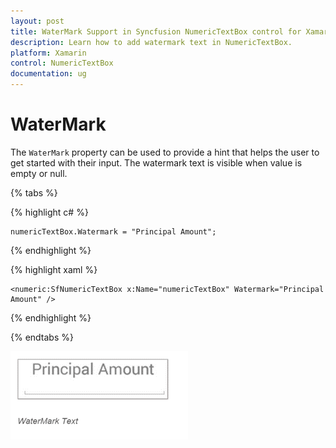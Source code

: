 ```yaml
---
layout: post
title: WaterMark Support in Syncfusion NumericTextBox control for Xamarin.Forms
description: Learn how to add watermark text in NumericTextBox.
platform: Xamarin
control: NumericTextBox
documentation: ug
---
```

# WaterMark

The `WaterMark` property can be used to provide a hint that helps the user to get started with their input. The watermark text is visible when value is empty or null.

{% tabs %}

{% highlight c# %}

	numericTextBox.Watermark = "Principal Amount";
	
{% endhighlight %}

{% highlight xaml %}

	<numeric:SfNumericTextBox x:Name="numericTextBox" Watermark="Principal Amount" />
	
{% endhighlight %}

{% endtabs %}


![](images/WaterMark.png)
